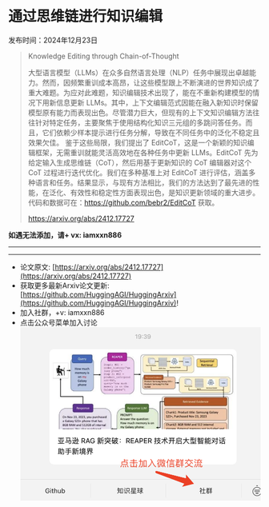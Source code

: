 # 通过思维链进行知识编辑
发布时间：2024年12月23日


> Knowledge Editing through Chain-of-Thought
>
> 大型语言模型（LLMs）在众多自然语言处理（NLP）任务中展现出卓越能力。然而，因频繁重训成本高昂，让这些模型跟上不断演进的世界知识成了重大难题。为应对此难题，知识编辑技术出现了，能在不重新构建模型的情况下用新信息更新 LLMs。其中，上下文编辑范式因能在融入新知识时保留模型原有能力而表现出色。尽管潜力巨大，但现有的上下文知识编辑方法往往针对特定任务，主要聚焦于使用结构化知识三元组的多跳问答任务。而且，它们依赖少样本提示进行任务分解，导致在不同任务中的泛化不稳定且效果欠佳。
  鉴于这些局限，我们提出了 EditCoT，这是一个新颖的知识编辑框架，无需重训就能灵活高效地在各种任务中更新 LLMs。EditCoT 先为给定输入生成思维链（CoT），然后用基于更新知识的 CoT 编辑器对这个 CoT 过程进行迭代优化。我们在多种基准上对 EditCoT 进行评估，涵盖多种语言和任务。结果显示，与现有方法相比，我们的方法达到了最先进的性能，在泛化、有效性和稳定性方面表现出色，是知识更新领域的重大进步。代码和数据可在：https://github.com/bebr2/EditCoT 获取。
>
> https://arxiv.org/abs/2412.17727

**如遇无法添加，请+ vx: iamxxn886**
<hr />


<hr />

- 论文原文: [https://arxiv.org/abs/2412.17727](https://arxiv.org/abs/2412.17727)
- 获取更多最新Arxiv论文更新: [https://github.com/HuggingAGI/HuggingArxiv](https://github.com/HuggingAGI/HuggingArxiv)!
- 加入社群，+v: iamxxn886
- 点击公众号菜单加入讨论
![](https://raw.githubusercontent.com/HuggingAGI/wx_assets/main/2024/07/31/1722434818326-94339e92-22f1-4472-9d27-fed232f70b5d.jpeg)